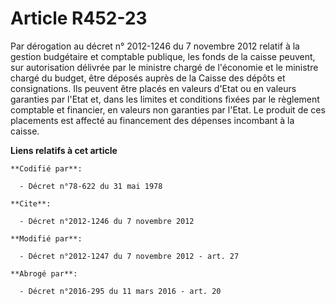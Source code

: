 # Article R452-23

Par dérogation au décret n° 2012-1246 du 7 novembre 2012 relatif à la gestion budgétaire et comptable publique, les fonds de
la caisse peuvent, sur autorisation délivrée par le ministre chargé de l'économie et le ministre chargé du budget, être
déposés auprès de la Caisse des dépôts et consignations. Ils peuvent être placés en valeurs d'Etat ou en valeurs garanties
par l'Etat et, dans les limites et conditions fixées par le règlement comptable et financier, en valeurs non garanties par
l'Etat. Le produit de ces placements est affecté au financement des dépenses incombant à la caisse.

**Liens relatifs à cet article**

	**Codifié par**:

	  - Décret n°78-622 du 31 mai 1978

	**Cite**:

	  - Décret n°2012-1246 du 7 novembre 2012

	**Modifié par**:

	  - Décret n°2012-1247 du 7 novembre 2012 - art. 27

	**Abrogé par**:

	  - Décret n°2016-295 du 11 mars 2016 - art. 20
